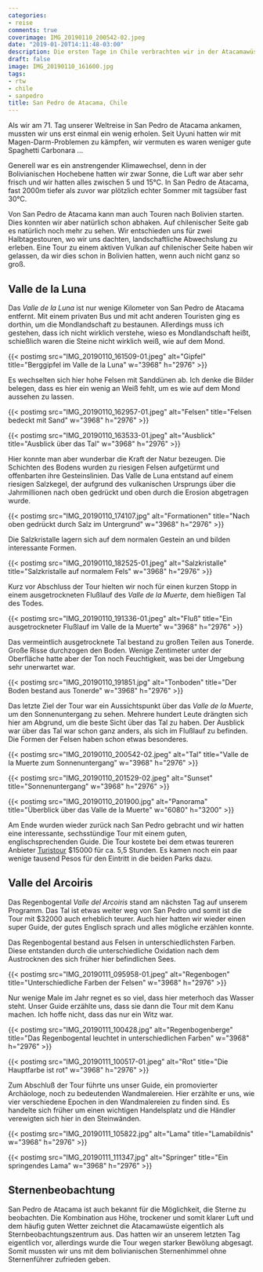 ```yaml
---
categories:
- reise
comments: true
coverimage: IMG_20190110_200542-02.jpeg
date: "2019-01-20T14:11:48-03:00"
description: Die ersten Tage in Chile verbrachten wir in der Atacamawüste
draft: false
image: IMG_20190110_161600.jpg
tags:
- rtw
- chile
- sanpedro
title: San Pedro de Atacama, Chile
---
```


Als wir am 71. Tag unserer Weltreise in San Pedro de Atacama ankamen, mussten wir uns erst einmal ein wenig erholen. Seit Uyuni hatten wir mit Magen-Darm-Problemen zu kämpfen, wir vermuten es waren weniger gute Spaghetti Carbonara ...

Generell war es ein anstrengender Klimawechsel, denn in der Bolivianischen Hochebene hatten wir zwar Sonne, die Luft war aber sehr frisch und wir hatten alles zwischen 5 und 15°C. In San Pedro de Atacama, fast 2000m tiefer als zuvor war plötzlich echter Sommer mit tagsüber fast 30°C.

Von San Pedro de Atacama kann man auch Touren nach Bolivien starten. Dies konnten wir aber natürlich schon abhaken. Auf chilenischer Seite gab es natürlich noch mehr zu sehen. Wir entschieden uns für zwei Halbtagestouren, wo wir uns dachten, landschaftliche Abwechslung zu erleben. Eine Tour zu einem aktiven Vulkan auf chilenischer Seite haben wir gelassen, da wir dies schon in Bolivien hatten, wenn auch nicht ganz so groß.

## Valle de la Luna

Das _Valle de la Luna_ ist nur wenige Kilometer von San Pedro de Atacama entfernt. Mit einem privaten Bus und mit acht anderen Touristen ging es dorthin, um die Mondlandschaft zu bestaunen. Allerdings muss ich gestehen, dass ich nicht wirklich verstehe, wieso es Mondlandschaft heißt, schießlich waren die Steine nicht wirklich weiß, wie auf dem Mond.

{{< postimg src="IMG_20190110_161509-01.jpeg" alt="Gipfel" title="Berggipfel im Valle de la Luna" w="3968" h="2976" >}}

Es wechselten sich hier hohe Felsen mit Sanddünen ab. Ich denke die Bilder belegen, dass es hier ein wenig an Weiß fehlt, um es wie auf dem Mond aussehen zu lassen.

{{< postimg src="IMG_20190110_162957-01.jpeg" alt="Felsen" title="Felsen bedeckt mit Sand" w="3968" h="2976" >}}

{{< postimg src="IMG_20190110_163533-01.jpeg" alt="Ausblick" title="Ausblick über das Tal" w="3968" h="2976" >}}

Hier konnte man aber wunderbar die Kraft der Natur bezeugen. Die Schichten des Bodens wurden zu riesigen Felsen aufgetürmt und offenbarten ihre Gesteinslinien. Das Valle de Luna entstand auf einem riesigen Salzkegel, der aufgrund des vulkanischen Ursprungs über die Jahrmillionen nach oben gedrückt und oben durch die Erosion abgetragen wurde. 

{{< postimg src="IMG_20190110_174107.jpg" alt="Formationen" title="Nach oben gedrückt durch Salz im Untergrund" w="3968" h="2976" >}}

Die Salzkristalle lagern sich auf dem normalen Gestein an und bilden interessante Formen.

{{< postimg src="IMG_20190110_182525-01.jpeg" alt="Salzkristalle" title="Salzkristalle auf normalem Fels" w="3968" h="2976" >}}

Kurz vor Abschluss der Tour hielten wir noch für einen kurzen Stopp in einem ausgetrockneten Flußlauf des _Valle de la Muerte_, dem hießigen Tal des Todes.

{{< postimg src="IMG_20190110_191336-01.jpeg" alt="Fluß" title="Ein ausgetrockneter Flußlauf im Valle de la Muerte" w="3968" h="2976" >}}

Das vermeintlich ausgetrocknete Tal bestand zu großen Teilen aus Tonerde. Große Risse durchzogen den Boden. Wenige Zentimeter unter der Oberfläche hatte aber der Ton noch Feuchtigkeit, was bei der Umgebung sehr unerwartet war.

{{< postimg src="IMG_20190110_191851.jpg" alt="Tonboden" title="Der Boden bestand aus Tonerde" w="3968" h="2976" >}}

Das letzte Ziel der Tour war ein Aussichtspunkt über das _Valle de la Muerte_, um den Sonnenuntergang zu sehen. Mehrere hundert Leute drängten sich hier am Abgrund, um die beste Sicht über das Tal zu haben. Der Ausblick war über das Tal war schon ganz anders, als sich im Flußlauf zu befinden. Die Formen der Felsen haben schon etwas besonderes.

{{< postimg src="IMG_20190110_200542-02.jpeg" alt="Tal" title="Valle de la Muerte zum Sonnenuntergang" w="3968" h="2976" >}}

{{< postimg src="IMG_20190110_201529-02.jpeg" alt="Sunset" title="Sonnenuntergang" w="3968" h="2976" >}}

{{< postimg src="IMG_20190110_201900.jpg" alt="Panorama" title="Überblick über das Valle de la Muerte" w="6080" h="3200" >}}

Am Ende wurden wieder zurück nach San Pedro gebracht und wir hatten eine interessante, sechsstündige Tour mit einem guten, englischsprechenden Guide. Die Tour kostete bei dem etwas teureren Anbieter [Turistour](https://www.turistour.cl/turistour/ES/valleluna/valle-de-la-luna) $15000 für ca. 5,5 Stunden. Es kamen noch ein paar wenige tausend Pesos für den Eintritt in die beiden Parks dazu.

## Valle del Arcoiris

Das Regenbogental _Valle del Arcoiris_ stand am nächsten Tag auf unserem Programm. Das Tal ist etwas weiter weg von San Pedro und somit ist die Tour mit $32000 auch erheblich teurer. Auch hier hatten wir wieder einen super Guide, der gutes Englisch sprach und alles mögliche erzählen konnte. 

Das Regenbogental bestand aus Felsen in unterschiedlichsten Farben. Diese entstanden durch die unterschiedliche Oxidation nach dem Austrocknen des sich früher hier befindlichen Sees.

{{< postimg src="IMG_20190111_095958-01.jpeg" alt="Regenbogen" title="Unterschiedliche Farben der Felsen" w="3968" h="2976" >}}

Nur wenige Male im Jahr regnet es so viel, dass hier meterhoch das Wasser steht. Unser Guide erzählte uns, dass sie dann die Tour mit dem Kanu machen. Ich hoffe nicht, dass das nur ein Witz war.

{{< postimg src="IMG_20190111_100428.jpg" alt="Regenbogenberge" title="Das Regenbogental leuchtet in unterschiedlichen Farben" w="3968" h="2976" >}}

{{< postimg src="IMG_20190111_100517-01.jpeg" alt="Rot" title="Die Hauptfarbe ist rot" w="3968" h="2976" >}}

Zum Abschluß der Tour führte uns unser Guide, ein promovierter Archäologe, noch zu bedeutenden Wandmalereien. Hier erzählte er uns, wie vier verschiedene Epochen in den Wandmalereien zu finden sind. Es handelte sich früher um einen wichtigen Handelsplatz und die Händler verewigten sich hier in den Steinwänden.

{{< postimg src="IMG_20190111_105822.jpg" alt="Lama" title="Lamabildnis" w="3968" h="2976" >}}

{{< postimg src="IMG_20190111_111347.jpg" alt="Springer" title="Ein springendes Lama" w="3968" h="2976" >}}

## Sternenbeobachtung

San Pedro de Atacama ist auch bekannt für die Möglichkeit, die Sterne zu beobachten. Die Kombination aus Höhe, trockener und somit klarer Luft und dem häufig guten Wetter zeichnet die Atacamawüste eigentlich als Sternbeobachtungszentrum aus. Das hatten wir an unserem letzten Tag eigentlich vor, allerdings wurde die Tour wegen starker Bewölung abgesagt. Somit mussten wir uns mit dem bolivianischen Sternenhimmel ohne Sternenführer zufrieden geben.